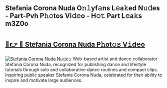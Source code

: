 ## Stefania Corona Nuda O𝚗𝚕yf𝚊ns L𝚎a𝚔ed N𝚞𝚍es - Part-Pvh P𝚑𝚘tos Vi𝚍𝚎o - H𝚘𝚝 Part L𝚎a𝚔s m3Z0o

# <h2><a href="http://kfdlvre.oniu.top/?m=Stefania+Corona+Nuda">🔗👉 🔴 Stefania Corona Nuda P𝚑ot𝚘𝚜 V𝚒d𝚎o</a></h2>

[![Stefania Corona Nuda Nu𝚍e𝚜](https://i.imgur.com/0qMVB7G.gif)](http://kfdlvre.oniu.top/?m=Stefania+Corona+Nuda)
Web-based artist and dance collaborator Stefania Corona Nuda, recognized for publishing dance and lifestyle tutorials through solo and collaborative dance routines and compact clips. Inspiring public speaker Stefania Corona Nuda, celebrated for their ability to inspire and motivate large audiences.  
